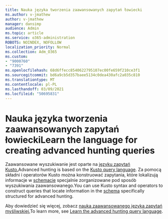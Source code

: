 ```yaml
---
title: Nauka języka tworzenia zaawansowanych zapytań łowiecki
ms.author: v-jmathew
author: v-jmathew
manager: dansimp
audience: Admin
ms.topic: article
ms.service: o365-administration
ROBOTS: NOINDEX, NOFOLLOW
localization_priority: Normal
ms.collection: Adm_O365
ms.custom:
- "9000760"
- "7391"
ms.openlocfilehash: 68d6ffecc8540622795107ec00fe659f210ce3f1
ms.sourcegitcommit: bd6a9cb5d357baee5134c0dea430afc2a035c810
ms.translationtype: MT
ms.contentlocale: pl-PL
ms.lasthandoff: 03/09/2021
ms.locfileid: "50695831"
---
```

# <a name="learn-the-language-for-creating-advanced-hunting-queries"></a><span data-ttu-id="69045-102">Nauka języka tworzenia zaawansowanych zapytań łowiecki</span><span class="sxs-lookup"><span data-stu-id="69045-102">Learn the language for creating advanced hunting queries</span></span>

<span data-ttu-id="69045-103">Zaawansowane wyszukiwanie jest oparte na [języku zapytań Kusto.](https://go.microsoft.com/fwlink/?linkid=2144620)</span><span class="sxs-lookup"><span data-stu-id="69045-103">Advanced hunting is based on the [Kusto query language](https://go.microsoft.com/fwlink/?linkid=2144620).</span></span> <span data-ttu-id="69045-104">Za pomocą składni i operatorów Kusto można konstruować zapytania, które lokalizują informacje w [schemacie](https://go.microsoft.com/fwlink/?linkid=2144621) specjalnie zorganizowane pod sposób wyszukiwania zaawansowanego.</span><span class="sxs-lookup"><span data-stu-id="69045-104">You can use Kusto syntax and operators to construct queries that locate information in the [schema](https://go.microsoft.com/fwlink/?linkid=2144621) specifically structured for advanced hunting.</span></span>

<span data-ttu-id="69045-105">Aby dowiedzieć się więcej, zobacz [nauka zaawansowanego języka zapytań myśliwskiej.](https://go.microsoft.com/fwlink/?linkid=2144518)</span><span class="sxs-lookup"><span data-stu-id="69045-105">To learn more, see [Learn the advanced hunting query language](https://go.microsoft.com/fwlink/?linkid=2144518).</span></span>
